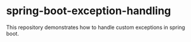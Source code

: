 # spring-boot-exception-handling
This repository demonstrates how to handle custom exceptions in spring boot.
